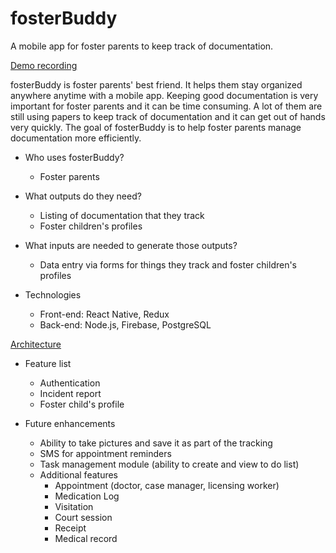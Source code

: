# fosterBuddy
A mobile app for foster parents to keep track of documentation.

[Demo recording](https://www.youtube.com/watch?v=AnneBSXX4hc)

fosterBuddy is foster parents' best friend. It helps them stay organized anywhere anytime with a mobile app. Keeping good documentation is very important for foster parents and it can be time consuming. A lot of them are still using papers to keep track of documentation and it can get out of hands very quickly. The goal of fosterBuddy is to help foster parents manage documentation more efficiently.

* Who uses fosterBuddy?
    * Foster parents

* What outputs do they need?
    * Listing of documentation that they track
    * Foster children's profiles

* What inputs are needed to generate those outputs?
    * Data entry via forms for things they track and foster children's profiles

* Technologies
    * Front-end: React Native, Redux
    * Back-end: Node.js, Firebase, PostgreSQL
    
[Architecture]()

* Feature list
    * Authentication
    * Incident report
    * Foster child's profile

* Future enhancements
    * Ability to take pictures and save it as part of the tracking
    * SMS for appointment reminders
    * Task management module (ability to create and view to do list)
    * Additional features
        * Appointment (doctor, case manager, licensing worker)
        * Medication Log
        * Visitation
        * Court session
        * Receipt
        * Medical record

